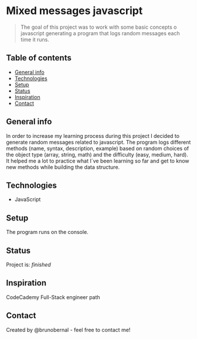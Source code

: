 # Mixed messages javascript
> The goal of this project was to work with some basic concepts o javascript generating a program that logs random messages each time it runs.

## Table of contents
* [General info](#general-info)
* [Technologies](#technologies)
* [Setup](#setup)
* [Status](#status)
* [Inspiration](#inspiration)
* [Contact](#contact)

## General info
In order to increase my learning process during this project I decided to generate random messages related to javascript.
The program logs different methods (name, syntax, description, example) based on random choices of the object type (array, string, math) and the difficulty (easy, medium, hard).
It helped me a lot to practice what I´ve been learning so far and get to know new methods while building the data structure.

## Technologies
* JavaScript

## Setup
The program runs on the console.


## Status
Project is: _finished_

## Inspiration
CodeCademy Full-Stack engineer path

## Contact
Created by @brunobernal - feel free to contact me!
